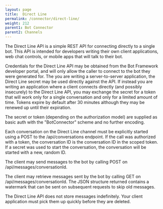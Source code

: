 ```yaml
---
layout: page
title:  Direct Line
permalink: /connector/direct-line/
weight: 212
parent1: Bot Connector
parent2: Channels
---
```



The Direct Line API is a simple REST API for connecting directly to a single bot. This API is intended for developers
writing their own client applications, web chat controls, or mobile apps that will talk to their bot.

Credentials for the Direct Line API may be obtained from the Bot Framework developer portal, and will only allow the
caller to connect to the bot they were generated for. The you are writing a server-to-server application,
the Direct Line secret may be used directly against the API. If instead you are writing an application where a client
connects directly (and possibly insecurely) to the Direct Line API, you may exchange the secret for a token that will
work only for a single conversation and only for a limited amount of time. Tokens expire by default after 30 minutes
although they may be renewed up until their expiration.

The secret or token (depending on the authorization model) are supplied as basic auth with the "BotConnector" scheme
and no further encoding.

Each conversation on the Direct Line channel must be explicitly started using a POST to the /api/conversations endpoint.
If the call was authorized with a token, the conversation ID is the conversation ID in the scoped token. If a
secret was used to start the conversation, the conversation will be started with a new, random ID.

The client may send messages to the bot by calling POST on /api/messages/conversationId.

The client may retrieve messages sent by the bot by calling GET on /api/messages/conversationId. The JSON structure
returned contains a watermark that can be sent on subsequent requests to skip old messages.

The Direct Line API does not store messages indefinitely. Your client application must pick them up quickly before
they are deleted.
